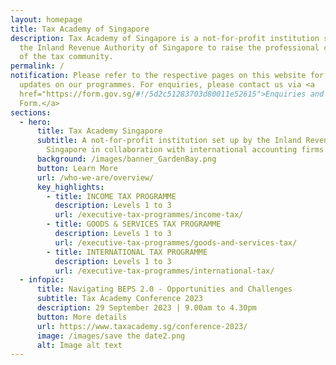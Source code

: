 ```yaml
---
layout: homepage
title: Tax Academy of Singapore
description: Tax Academy of Singapore is a not-for-profit institution set up by
  the Inland Revenue Authority of Singapore to raise the professional competency
  of the tax community.
permalink: /
notification: Please refer to the respective pages on this website for latest
  updates on our programmes. For enquiries, please contact us via <a
  href="https://form.gov.sg/#!/5d2c51283703d80011e52615">Enquiries and Feedback
  Form.</a>
sections:
  - hero:
      title: Tax Academy Singapore
      subtitle: A not-for-profit institution set up by the Inland Revenue Authority of
        Singapore in collaboration with international accounting firms
      background: /images/banner_GardenBay.png
      button: Learn More
      url: /who-we-are/overview/
      key_highlights:
        - title: INCOME TAX PROGRAMME
          description: Levels 1 to 3
          url: /executive-tax-programmes/income-tax/
        - title: GOODS & SERVICES TAX PROGRAMME
          description: Levels 1 to 3
          url: /executive-tax-programmes/goods-and-services-tax/
        - title: INTERNATIONAL TAX PROGRAMME
          description: Levels 1 to 3
          url: /executive-tax-programmes/international-tax/
  - infopic:
      title: Navigating BEPS 2.0 - Opportunities and Challenges
      subtitle: Tax Academy Conference 2023
      description: 29 September 2023 | 9.00am to 4.30pm
      button: More details
      url: https://www.taxacademy.sg/conference-2023/
      image: /images/save the date2.png
      alt: Image alt text
---
```


